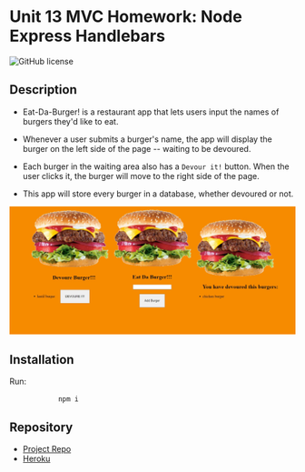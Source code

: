 # Unit 13 MVC Homework: Node Express Handlebars
![GitHub license](https://img.shields.io/badge/Made%20by-%40tarazin-pink)

## Description 

* Eat-Da-Burger! is a restaurant app that lets users input the names of burgers they'd like to eat.

* Whenever a user submits a burger's name, the app will display the burger on the left side of the page -- waiting to be devoured.

* Each burger in the waiting area also has a `Devour it!` button. When the user clicks it, the burger will move to the right side of the page.

* This app will store every burger in a database, whether devoured or not.

![pic1](/public/assets/img/pic1.jpg) 

## Installation
Run:

                npm i

## Repository

- [Project Repo](https://github.com/tarazin/burger)
- [Heroku](https://morning-sierra-26300.herokuapp.com/)
